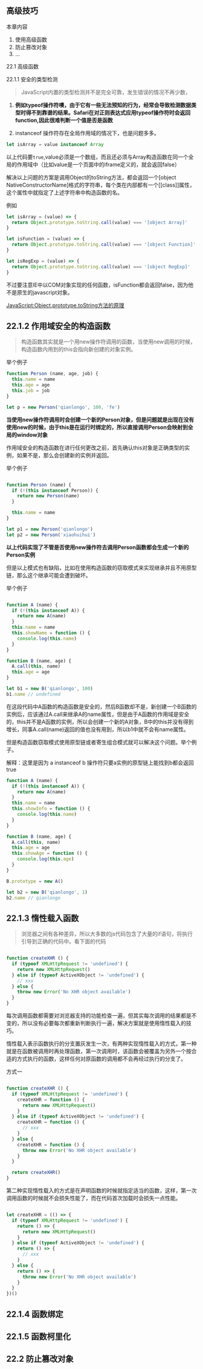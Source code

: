 ## 高级技巧

本章内容
  1. 使用高级函数
  2. 防止篡改对象
  3. ...

22.1 高级函数

22.1.1 安全的类型检测
> JavaScript内置的类型检测并不是完全可靠，发生错误的情况不再少数，

1. **例如typeof操作符噢，由于它有一些无法预知的行为，经常会导致检测数据类型时得不到靠谱的结果。Safari在对正则表达式应用typeof操作符时会返回function,因此很难判断一个值是否是函数**

2. instanceof 操作符存在全局作用域的情况下，也是问题多多。

``` javascript
let isArray = value instanceof Array

```
以上代码要`true`,value必须是一个数组，而且还必须与Array构造函数在同一个全局的作用域中（比如value是一个页面中的iframe定义的，就会返回false）

解决以上问题的方案是调用Object的toString方法，都会返回一个[object NativeConstructorName]格式的字符串，每个类在内部都有一个[[class]]属性，这个属性中就指定了上述字符串中构造函数的名。

例如

``` javascript
let isArray = (value) => {
  return Object.prototype.toString.call(value) === '[object Array]'
}

let isFunction = (value) => {
  return Object.prototype.toString.call(value) === '[object Function]'
}

let isRegExp = (value) => {
  return Object.prototype.toString.call(value) === '[object RegExp]'
}

```
不过要注意IE中以COM对象实现的任何函数，isFunction都会返回false，因为他不是原生的javascript对象。

[JavaScript:Object.prototype.toString方法的原理](http://www.cnblogs.com/ziyunfei/archive/2012/11/05/2754156.html)




## 22.1.2 作用域安全的构造函数

> 构造函数其实就是一个用new操作符调用的函数，当使用new调用的时候，构造函数内用到的this会指向新创建的对象实例。

举个例子

``` javascript
function Person (name, age, job) {
  this.name = name
  this.age = age
  this.job = job
}

let p = new Person('qianlongo', 100, 'fe')

```
**当使用new操作符调用时会创建一个新的Person对象，但是问题就是出现在没有使用new的时候，由于this是在运行时绑定的，所以直接调用Person会映射到全局的window对象**

作用域安全的构造函数在进行任何更改之前，首先确认this对象是正确类型的实例，如果不是，那么会创建新的实例并返回。

举个例子

``` javascript

function Person (name) {
  if (!(this instanceof Person)) {
    return new Person(name)
  }

  this.name = name
}

let p1 = new Person('qianlongo')
let p2 = new Person('xiaohuihui')

```
**以上代码实现了不管是否使用new操作符去调用Person函数都会生成一个新的Person实例**

但是以上模式也有缺陷，比如在使用构造函数的窃取模式来实现继承并且不用原型链，那么这个继承可能会遭到破坏。

举个例子

``` javascript

function A (name) {
  if (!(this instanceof A)) {
    return new A(name)
  }
  this.name = name
  this.showName = function () {
    console.log(this.name)
  }
}

function B (name, age) {
  A.call(this, name)
  this.age = age
}

let b1 = new B('qianlongo', 100)
b1.name // undefined

```
在这段代码中A函数的构造函数是安全的，然后B函数却不是，新创建一个B函数的实例后，应该通过A.call来继承A的name属性，但是由于A函数的作用域是安全的，this并不是A函数的实例，所以会创建一个新的A对象，B中的this并没有得到增长，同事A.call(name)返回的值也没有用到，所以b1中就不会有name属性。

但是构造函数窃取模式使用原型链或者寄生组合模式就可以解决这个问题。举个例子。

解释：这里是因为 a instanceof b 操作符只要a实例的原型链上能找到b都会返回true


``` javascript
function A (name) {
  if (!(this instanceof A)) {
    return new A(name)
  }
  this.name = name
  this.showInfo = function () {
    console.log(this.name)
  }
}

function B (name, age) {
  A.call(this, name)
  this.age = age
  this.showAge = function () {
    console.log(this.age)
  }
}

B.prototype = new A()

let b2 = new B('qianlongo', 1)
b2.name // qianlongo

```

## 22.1.3 惰性载入函数

> 浏览器之间有各种差异，所以大多数的js代码包含了大量的if语句，将执行引导到正确的代码中。看下面的代码


``` javascript

function createXHR () {
  if (typeof XMLHttpRequest != 'undefined') {
    return new XMLHttpRequest()
  } else if (typeof ActiveXObject != 'undefined') {
    // xxx
  } else {
    throw new Error('No XHR object available')
  }
}


```

每次调用函数都需要对浏览器支持的功能检查一遍，但其实每次调用的结果都是不变的，所以没有必要每次都重新判断执行一遍，解决方案就是使用惰性载入的技巧。

惰性载入表示函数执行的分支置灰发生一次，有两种实现惰性载入的方式，第一种就是在函数被调用时再处理函数，第一次调用时，该函数会被覆盖为另外一个按合适的方式执行的函数，这样任何对原函数的调用都不会再经过执行的分支了。

方式一


``` javascript

function createXHR () {
  if (typeof XMLHttpRequest != 'undefined') {
    createXHR = function () {
      return new XMLHttpRequest() 
    }
  } else if (typeof ActiveXObject != 'undefined') {
    createXHR = function () {
      // xxx
    }
  } else {
    createXHR = function () {
      throw new Error('No XHR object available')
    }
  }

  return createXHR()
}

```

第二种实现惰性载入的方式是在声明函数的时候就指定适当的函数，这样，第一次调用函数的时候就不会损失性能了，而在代码首次加载时会损失一点性能。

``` javascript

let createXHR = (() => {
  if (typeof XMLHttpRequest != 'undefined') {
    return () => {
      return new XMLHttpRequest() 
    }
  } else if (typeof ActiveXObject != 'undefined') {
    return () => {
      // xxx
    }
  } else {
    return () => {
      throw new Error('No XHR object available')
    }
  }
})()


```

## 22.1.4 函数绑定

## 22.1.5 函数柯里化

## 22.2 防止篡改对象

